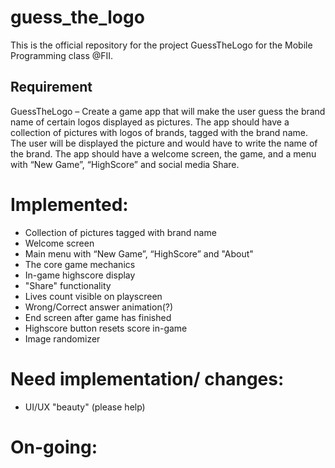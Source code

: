 # guess_the_logo

This is the official repository for the project GuessTheLogo for the Mobile Programming class @FII.


## Requirement 

GuessTheLogo – Create a game app that will make the user guess the brand name of
certain logos displayed as pictures. The app should have a collection of pictures with
logos of brands, tagged with the brand name. The user will be displayed the picture and
would have to write the name of the brand. The app should have a welcome screen, the
game, and a menu with “New Game”, “HighScore” and social media Share.

# Implemented:

- Collection of pictures tagged with brand name
- Welcome screen
- Main menu with “New Game”, “HighScore” and "About"
- The core game mechanics
- In-game highscore display
- "Share" functionality
- Lives count visible on playscreen
- Wrong/Correct answer animation(?)
- End screen after game has finished
- Highscore button resets score in-game
- Image randomizer
# Need implementation/ changes:

- UI/UX "beauty" (please help)

# On-going:
